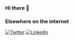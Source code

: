 ### Hi there 👋

<!--
**Jorgargom/Jorgargom** is a ✨ _special_ ✨ repository because its `README.md` (this file) appears on your GitHub profile.

Here are some ideas to get you started:

![Welcome to the official GitHub profile of @Jorgargom](https://user-images.githubusercontent.com/282759/84682528-c1d5d300-af03-11ea-9bfb-02854ad0cb20.gif)

- 🔭 I’m currently working on ...
- 🌱 I’m currently learning ...
- 👯 I’m looking to collaborate on ...
- 🤔 I’m looking for help with ...
- 💬 Ask me about ...
- 📫 How to reach me: ...
- 😄 Pronouns: ...
- ⚡ Fun fact: ...
-->



### Elsewhere on the internet

[![Twitter](https://user-images.githubusercontent.com/282759/84680160-40c90c80-af00-11ea-8390-bb86858c5fa5.png)](https://twitter.com/jorgardev) 
[![LinkedIn](https://user-images.githubusercontent.com/282759/84680162-4161a300-af00-11ea-912c-8f32e5cc1676.png)](https://linkedin.com/in/jorge-garcia-gomez)
